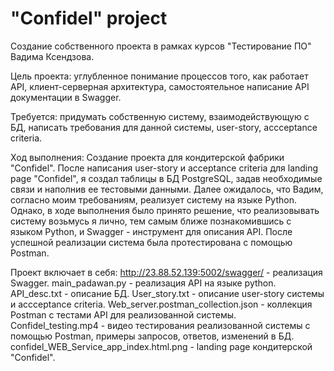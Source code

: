# "Confidel" project
Создание собственного проекта в рамках курсов "Тестирование ПО" Вадима Ксендзова.

Цель проекта: углубленное понимание процессов того, как работает API, клиент-серверная архитектура, самостоятельное написание API документации в Swagger.

Требуется: придумать собственную систему, взаимодействующую с БД, написать требования для данной системы, user-story, accceptance criteria. 

Ход выполнения: Cоздание проекта для кондитерской фабрики "Confidel". После написания user-story и acceptance criteria для landing page "Confidel", я создал таблицы в БД PostgreSQL, задав необходимые связи и наполнив ее тестовыми данными. Далее ожидалось, что Вадим, согласно моим требованиям, реализует систему на языке Python. Однако, в ходе выполнения было принято решение, что реализовывать систему возьмусь я лично, тем самым ближе познакомившись с языком Python, и Swagger - инструмент для описания API. После успешной реализации система была протестирована с помощью Postman.

Проект включает в себя:
http://23.88.52.139:5002/swagger/  - реализация Swagger.
main_padawan.py - реализация API на языке python.
API_desc.txt - описание БД. 
User_story.txt - описание user-story системы и accceptance criteria.
Web_server.postman_collection.json - коллекция Postman с тестами API для реализованной системы.
Confidel_testing.mp4 - видео тестирования реализованной системы с помощью Postman, примеры запросов, ответов, изменений в БД.
confidel_WEB_Service_app_index.html.png - landing page кондитерской "Confidel".

